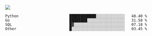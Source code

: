 ![](https://github-profile-summary-cards.vercel.app/api/cards/profile-details?username=igtm&theme=dracula)
<!--START_SECTION:waka-->

```text
Python                       ████████████░░░░░░░░░░░░░   48.40 %
Go                           ████████░░░░░░░░░░░░░░░░░   31.58 %
SQL                          █▓░░░░░░░░░░░░░░░░░░░░░░░   07.18 %
Other                        █░░░░░░░░░░░░░░░░░░░░░░░░   03.45 %
```

<!--END_SECTION:waka-->
